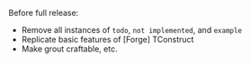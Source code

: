 Before full release:
- Remove all instances of `todo`, `not implemented`, and `example`
- Replicate basic features of \[Forge\] TConstruct
- Make grout craftable, etc.